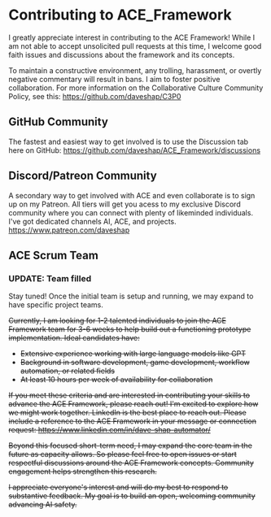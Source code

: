# Contributing to ACE_Framework

I greatly appreciate interest in contributing to the ACE Framework! While I am not able to accept unsolicited pull requests at this time, I welcome good faith issues and discussions about the framework and its concepts. 

To maintain a constructive environment, any trolling, harassment, or overtly negative commentary will result in bans. I aim to foster positive collaboration. For more information on the Collaborative Culture Community Policy, see this: https://github.com/daveshap/C3P0 

## GitHub Community

The fastest and easiest way to get involved is to use the Discussion tab here on GitHub: https://github.com/daveshap/ACE_Framework/discussions

## Discord/Patreon Community

A secondary way to get involved with ACE and even collaborate is to sign up on my Patreon. All tiers will get you acess to my exclusive Discord community where you can connect with plenty of likeminded individuals. I've got dedicated channels AI, ACE, and projects. https://www.patreon.com/daveshap

## ACE Scrum Team

### UPDATE: Team filled

Stay tuned! Once the initial team is setup and running, we may expand to have specific project teams. 

~~Currently, I am looking for 1-2 talented individuals to join the ACE Framework team for 3-6 weeks to help build out a functioning prototype implementation. Ideal candidates have:~~

- ~~Extensive experience working with large language models like GPT~~
- ~~Background in software development, game development, workflow automation, or related fields~~
- ~~At least 10 hours per week of availability for collaboration~~

~~If you meet these criteria and are interested in contributing your skills to advance the ACE Framework, please reach out! I'm excited to explore how we might work together. LinkedIn is the best place to reach out. Please include a reference to the ACE Framework in your message or connection request: https://www.linkedin.com/in/dave-shap-automator/~~

~~Beyond this focused short-term need, I may expand the core team in the future as capacity allows. So please feel free to open issues or start respectful discussions around the ACE Framework concepts. Community engagement helps strengthen this research.~~

~~I appreciate everyone's interest and will do my best to respond to substantive feedback. My goal is to build an open, welcoming community advancing AI safety.~~
